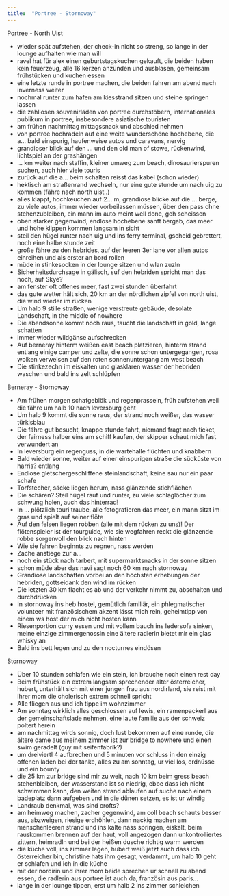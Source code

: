 ```yaml
---
title:  "Portree - Stornoway"
---
```


Portree - North Uist
* wieder spät aufstehen, der check-in nicht so streng, so lange in der lounge aufhalten wie man will
* ravel hat für alex einen geburtstagskuchen gekauft, die beiden haben kein feuerzeug, alle 16 kerzen anzünden und ausblasen, gemeinsam frühstücken und kuchen essen
* eine letzte runde in portree machen, die beiden fahren am abend nach inverness weiter
* nochmal runter zum hafen am kiesstrand sitzen und steine springen lassen
* die zahllosen souvenirläden von portree durchstöbern, internationales publikum in portree, insbesondere asiatische touristen
* am frühen nachmittag mittagssnack und abschied nehmen
* von portree hochradeln auf eine weite wunderschöne hochebene, die a… bald einspurig, haufenweise autos und caravans, nervig
* grandioser blick auf den … und den old man of stowe, rückenwind, lichtspiel an der grashängen
* … km weiter nach staffin, kleiner umweg zum beach, dinosaurierspuren suchen, auch hier viele touris
* zurück auf die a… beim schalten reisst das kabel (schon wieder)
* hektisch am straßenrand wechseln, nur eine gute stunde um nach uig zu kommen (fähre nach north uist..)
* alles klappt, hochkeuchen auf 2… m, grandiose blicke auf die … berge, zu viele autos, immer wieder vorbeilassen müssen, über den pass ohne stehenzubleiben, ein mann im auto meint well done, geh scheissen
* oben starker gegenwind, endlose hochebene sanft bergab, das meer und hohe klippen kommen langsam in sicht
* steil den hügel runter nach uig und ins ferry terminal, gscheid gebrettert, noch eine halbe stunde zeit
* große fähre zu den hebrides, auf der leeren 3er lane vor allen autos einreihen und als erster an bord rollen
* müde in stinkesocken in der lounge sitzen und wlan zuzln
* Sicherheitsdurchsage in gälisch, suf den hebriden spricht man das noch, auf Skye?
* am fenster oft offenes meer, fast zwei stunden überfahrt
* das gute wetter hält sich, 20 km an der nördlichen zipfel von north uist, die wind wieder im rücken
* Um halb 9 stille straßen, wenige verstreute gebäude, desolate Landschaft, in the middle of nowhere
* Die abendsonne kommt noch raus, taucht die landschaft in gold, lange schatten
* immer wieder wildgänse aufschrecken
* Auf berneray hinterm weißen east beach platzieren, hinterm strand entlang einige camper und zelte, die sonne schon untergegangen, rosa wolken verweisen auf den roten sonnenuntergang am west beach
* Die stinkezechn im eiskalten und glasklaren wasser der hebriden waschen und bald ins zelt schlüpfen

Berneray - Stornoway
* Am frühen morgen schafgeblök und regenprasseln, früh aufstehen weil die fähre um halb 10 nach leversburg geht
* Um halb 9 kommt die sonne raus, der strand noch weißer, das wasser türkisblau
* Die fähre gut besucht, knappe stunde fahrt, niemand fragt nach ticket, der fairness halber eins am schiff kaufen, der skipper schaut mich fast verwundert an
* In leversburg ein regenguss, in die wartehalle flüchten und knabbern
* Bald wieder sonne, weiter auf einer einspurigen straße die südküste von harris? entlang
* Endlose gletschergeschliffene steinlandschaft, keine sau nur ein paar schafe
* Torfstecher, säcke liegen herum, nass glänzende stichflächen
* Die schären? Steil hügel rauf und runter, zu viele schlaglöcher zum schwung holen, auch das hinterrad!
* In … plötzlich touri traube, alle fotografieren das meer, ein mann sitzt im gras und spielt auf seiner flöte
* Auf den felsen liegen robben (alle mit dem rücken zu uns)! Der flötenspieler ist der tourguide, wie sie wegfahren reckt die glänzende robbe sorgenvoll den blick nach hinten
* Wie sie fahren beginnts zu regnen, nass werden
* Zache anstiege zur a…
* noch ein stück nach tarbert, mit supermarktsnacks in der sonne sitzen
* schon müde aber das navi sagt noch 60 km nach stornoway
* Grandiose landschaften vorbei an den höchsten erhebungen der hebriden, gottseidank den wind im rücken
* Die letzten 30 km flacht es ab und der verkehr nimmt zu, abschalten und durchdrücken
* In stornoway ins heb hostel, gemütlich familiär, ein phlegmatischer volunteer mit französischem akzent lässt mich rein, geheimtipp von einem ws host der mich nicht hosten kann
* Riesenportion curry essen und mit vollem bauch ins ledersofa sinken, meine einzige zimmergenossin eine ältere radlerin bietet mir ein glas whisky an
* Bald ins bett legen und zu den nocturnes eindösen

Stornoway 
* Über 10 stunden schlafen wie ein stein, ich brauche noch einen rest day
* Beim frühstück ein extrem langsam sprechender alter österreicher, hubert, unterhält sich mit einer jungen frau aus nordirland, sie reist mit ihrer mom die cholerisch extrem schnell spricht
* Alle fliegen aus und ich tippe im wohnzimmer
* Am sonntag wirklich alles geschlossen auf lewis, ein ramenpackerl aus der gemeinschaftslade nehmen, eine laute familie aus der schweiz poltert herein
* am nachmittag wirds sonnig, doch lust bekommen auf eine runde, die ältere dame aus meinem zimmer ist zur bridge to nowhere und einen swim geradelt (guy mit seifenfabrik?)
* um dreiviertl 4 aufbrechen und 5 minuten vor schluss in den einzig offenen laden bei der tanke, alles zu am sonntag, ur viel los, erdnüsse und ein bounty
* die 25 km zur bridge sind mir zu weit, nach 10 km beim gress beach stehenbleiben, der wasserstand ist so niedrig, ebbe dass ich nicht schwimmen kann, den weiten strand ablaufen auf suche nach einem badeplatz dann aufgeben und in die dünen setzen, es ist ur windig
* Landraub denkmal, was sind crofts?
* am heimweg machen, zacher gegenwind, am coll beach schauts besser aus, abzweigen, riesige erdhöhlen, dann nackig machen am menschenleeren strand und ins kalte nass springen, eiskalt, beim rauskommen brennen auf der haut, voll angezogen dann unkontrolliertes zittern, heimradln und bei der heißen dusche richtig warm werden
* die küche voll, ins zimmer legen, hubert weiß jetzt auch dass ich österreicher bin, christine hats ihm gesagt, verdammt, um halb 10 geht er schlafen und ich in die küche
* mit der nordirin und ihrer mom beide sprechen ur schnell zu abend essen, die radlerin aus portree ist auch da, französin aus paris…
* lange in der lounge tippen, erst um halb 2 ins zimmer schleichen